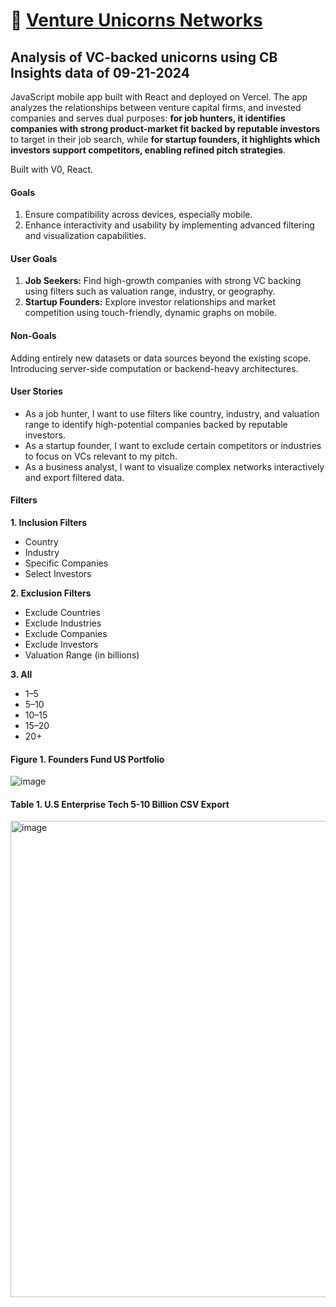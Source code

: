 # :unicorn: [Venture Unicorns Networks](https://mytpgveyvgm572kv.vercel.app) 

## Analysis of VC-backed unicorns using CB Insights data of 09-21-2024

JavaScript mobile app built with React and deployed on Vercel. The app analyzes the relationships between venture capital firms, and invested companies and serves dual purposes: **for job hunters, it identifies companies with strong product-market fit backed by reputable investors** to target in their job search, while **for startup founders, it highlights which investors support competitors, enabling refined pitch strategies**. 

Built with V0, React.
 
#### Goals
1. Ensure compatibility across devices, especially mobile.
2. Enhance interactivity and usability by implementing advanced filtering and visualization capabilities.

#### User Goals
1. **Job Seekers:** Find high-growth companies with strong VC backing using filters such as valuation range, industry, or geography.
2. **Startup Founders:** Explore investor relationships and market competition using touch-friendly, dynamic graphs on mobile.

#### Non-Goals
Adding entirely new datasets or data sources beyond the existing scope.
Introducing server-side computation or backend-heavy architectures.

#### User Stories
- As a job hunter, I want to use filters like country, industry, and valuation range to identify high-potential companies backed by reputable investors.
- As a startup founder, I want to exclude certain competitors or industries to focus on VCs relevant to my pitch.
- As a business analyst, I want to visualize complex networks interactively and export filtered data.

#### Filters
**1. Inclusion Filters**
 * Country
 * Industry
 * Specific Companies
 * Select Investors

**2. Exclusion Filters**
 - Exclude Countries
 - Exclude Industries
 - Exclude Companies
 - Exclude Investors
 - Valuation Range (in billions)

**3. All**
 - 1–5
 - 5–10
 - 10–15
 - 15–20
 - 20+

#### Figure 1. Founders Fund US Portfolio

![image](https://github.com/user-attachments/assets/e10623ba-8bb7-4cd7-80c4-cfd3a4100b74)

#### Table 1. U.S Enterprise Tech 5-10 Billion CSV Export

<img width="762" alt="image" src="https://github.com/user-attachments/assets/37bdfe1c-616c-4bbf-8935-7978c36b08d3" />

